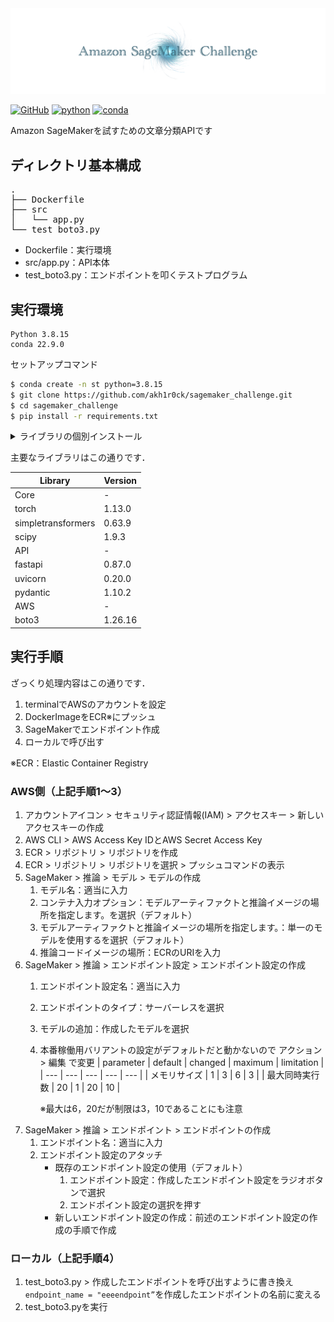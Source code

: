 <div align="center">
  <img src="./docs/assets/icon.png" width="800"/>
</div>

[![GitHub](https://img.shields.io/github/license/akh1r0ck/sagemaker_challenge)](https://github.com/akh1r0ck/sagemaker_challenge/blob/main/LICENSE)
[![python](https://img.shields.io/badge/python-3.8.15-blue)]()
[![conda](https://img.shields.io/badge/conda-22.9.0-brightgreen)]()



Amazon SageMakerを試すための文章分類APIです

## ディレクトリ基本構成

<pre>
.
├── Dockerfile
├── src
│   └── app.py
└── test_boto3.py
</pre>

- Dockerfile：実行環境
- src/app.py：API本体
- test_boto3.py：エンドポイントを叩くテストプログラム

## 実行環境

```
Python 3.8.15
conda 22.9.0
```

セットアップコマンド

```bash
$ conda create -n st python=3.8.15
$ git clone https://github.com/akh1r0ck/sagemaker_challenge.git
$ cd sagemaker_challenge
$ pip install -r requirements.txt
```

<details><summary>ライブラリの個別インストール</summary>

```bash
$ pip install torch --extra-index-url https://download.pytorch.org/whl/cpu
$ pip install simpletransformers
$ pip install scipy
$ pip install fastapi uvicorn pydantic boto3
```

</details>

主要なライブラリはこの通りです．

| Library | Version |
| --- | --- |
| Core | - |
| torch | 1.13.0 |
| simpletransformers | 0.63.9 |
| scipy | 1.9.3 |
| API | - |
| fastapi | 0.87.0 |
| uvicorn | 0.20.0 |
| pydantic | 1.10.2 |
| AWS | - |
| boto3 | 1.26.16 |


## 実行手順

ざっくり処理内容はこの通りです．

1. terminalでAWSのアカウントを設定
1. DockerImageをECR※にプッシュ
1. SageMakerでエンドポイント作成
1. ローカルで呼び出す

※ECR：Elastic Container Registry

### AWS側（上記手順1〜3）

1. アカウントアイコン > セキュリティ認証情報(IAM) > アクセスキー > 新しいアクセスキーの作成
1. AWS CLI > AWS Access Key IDとAWS Secret Access Key
1. ECR > リポジトリ > リポジトリを作成
1. ECR > リポジトリ > リポジトリを選択 > プッシュコマンドの表示
1. SageMaker > 推論 > モデル > モデルの作成
    1. モデル名：適当に入力
    1. コンテナ入力オプション：モデルアーティファクトと推論イメージの場所を指定します。を選択（デフォルト）
    1. モデルアーティファクトと推論イメージの場所を指定します。：単一のモデルを使用するを選択（デフォルト）
    1. 推論コードイメージの場所：ECRのURIを入力
1. SageMaker > 推論 > エンドポイント設定 > エンドポイント設定の作成
    1. エンドポイント設定名：適当に入力
    2. エンドポイントのタイプ：サーバーレスを選択
    3. モデルの追加：作成したモデルを選択
    4. 本番稼働用バリアントの設定がデフォルトだと動かないので アクション > 編集 で変更
        | parameter | default | changed | maximum | limitation |
        | --- | --- | --- | --- | --- |
        | メモリサイズ | 1 | 3 | 6 | 3 |
        | 最大同時実行数 | 20 | 1 | 20 | 10 |

        ※最大は6，20だが制限は3，10であることにも注意
1. SageMaker > 推論 > エンドポイント > エンドポイントの作成
    1. エンドポイント名：適当に入力
    1. エンドポイント設定のアタッチ
        - 既存のエンドポイント設定の使用（デフォルト）
            1. エンドポイント設定：作成したエンドポイント設定をラジオボタンで選択
            1. エンドポイント設定の選択を押す
        - 新しいエンドポイント設定の作成：前述のエンドポイント設定の作成の手順で作成

### ローカル（上記手順4）

1. test_boto3.py > 作成したエンドポイントを呼び出すように書き換え  
    `endpoint_name = "eeeendpoint”`を作成したエンドポイントの名前に変える
1. test_boto3.pyを実行
